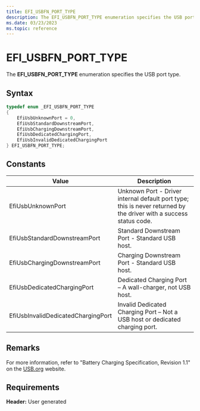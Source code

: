 ```yaml
---
title: EFI_USBFN_PORT_TYPE
description: The EFI_USBFN_PORT_TYPE enumeration specifies the USB port type.
ms.date: 03/23/2023
ms.topic: reference
---
```


# EFI_USBFN_PORT_TYPE

The **EFI_USBFN_PORT_TYPE** enumeration specifies the USB port type.

## Syntax

```cpp
typedef enum _EFI_USBFN_PORT_TYPE
{
    EfiUsbUnknownPort = 0,
    EfiUsbStandardDownstreamPort,
    EfiUsbChargingDownstreamPort,
    EfiUsbDedicatedChargingPort,
    EfiUsbInvalidDedicatedChargingPort
} EFI_USBFN_PORT_TYPE;
```

## Constants

| Value | Description |
|--|--|
| EfiUsbUnknownPort | Unknown Port - Driver internal default port type; this is never returned by the driver with a success status code. |
| EfiUsbStandardDownstreamPort | Standard Downstream Port - Standard USB host. |
| EfiUsbChargingDownstreamPort | Charging Downstream Port - Standard USB host. |
| EfiUsbDedicatedChargingPort | Dedicated Charging Port – A wall-charger, not USB host. |
| EfiUsbInvalidDedicatedChargingPort | Invalid Dedicated Charging Port – Not a USB host or dedicated charging port. |

## Remarks

For more information, refer to "Battery Charging Specification, Revision 1.1" on the [USB.org](https://www.usb.org/documents) website.

## Requirements

**Header:** User generated
